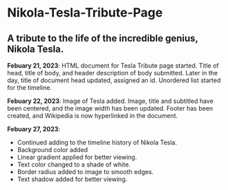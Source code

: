 # Nikola-Tesla-Tribute-Page
## A tribute to the life of the incredible genius, Nikola Tesla.

**Febuary 21, 2023**: HTML document for Tesla Tribute page started. Title of head, title of body, and header description of body submitted. Later in the day, title of document head updated, assigned an id. Unordered list started for the timeline.

**Febuary 22, 2023**: Image of Tesla added. Image, title and subtitled have been centered, and the image width has been updated. Footer has been created, and Wikipedia is now hyperlinked in the document.

**Febuary 27, 2023**: 
+ Continued adding to the timeline history of Nikola Tesla. 
+ Background color added
+ Linear gradient applied for better viewing.
+ Text color changed to a shade of white.
+ Border radius added to image to smooth edges.
+ Text shadow added for better viewing.
